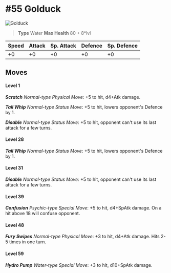 # #55 Golduck


![Golduck](https://img.pokemondb.net/sprites/home/normal/1x/golduck.png)

> **Type** Water
> **Max Health** 80 + 8\*lvl

| Speed | Attack | Sp. Attack | Defence | Sp. Defence |
| ----- | ------ | ---------- | ------- | ----------- |
| +0 | +0 | +0 | +0 | +0 |

## Moves
#### Level 1

***Scratch** Normal-type Physical Move*: +5 to hit, d4+Atk damage. 

***Tail Whip** Normal-type Status Move*: +5 to hit, lowers opponent's Defence by 1.

***Disable** Normal-type Status Move*: +5 to hit, opponent can't use its last attack for a few turns.
#### Level 28

***Tail Whip** Normal-type Status Move*: +5 to hit, lowers opponent's Defence by 1.
#### Level 31

***Disable** Normal-type Status Move*: +5 to hit, opponent can't use its last attack for a few turns.
#### Level 39

***Confusion** Psychic-type Special Move*: +5 to hit, d4+SpAtk damage. On a hit above 18 will confuse opponent.
#### Level 48

***Fury Swipes** Normal-type Physical Move*: +3 to hit, d4+Atk damage. Hits 2-5 times in one turn.
#### Level 59

***Hydro Pump** Water-type Special Move*: +3 to hit, d10+SpAtk damage. 

